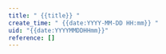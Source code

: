 ```yaml
---
title: " {{title}} "
create_time: " {{date:YYYY-MM-DD HH:mm}} "
uid: "{{date:YYYYMMDDHHmm}}"
reference: []
---
```


